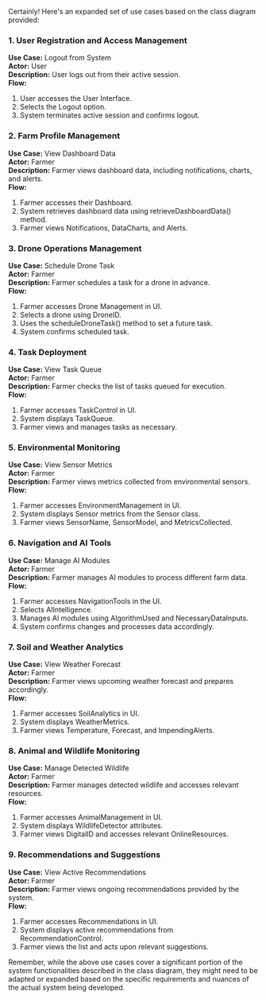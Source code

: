 Certainly! Here's an expanded set of use cases based on the class diagram provided:

### 1. User Registration and Access Management
**Use Case:** Logout from System  
**Actor:** User  
**Description:** User logs out from their active session.  
**Flow:**  
1. User accesses the User Interface.
2. Selects the Logout option.
3. System terminates active session and confirms logout.

### 2. Farm Profile Management
**Use Case:** View Dashboard Data  
**Actor:** Farmer  
**Description:** Farmer views dashboard data, including notifications, charts, and alerts.  
**Flow:**  
1. Farmer accesses their Dashboard.
2. System retrieves dashboard data using retrieveDashboardData() method.
3. Farmer views Notifications, DataCharts, and Alerts.

### 3. Drone Operations Management
**Use Case:** Schedule Drone Task  
**Actor:** Farmer  
**Description:** Farmer schedules a task for a drone in advance.  
**Flow:**  
1. Farmer accesses Drone Management in UI.
2. Selects a drone using DroneID.
3. Uses the scheduleDroneTask() method to set a future task.
4. System confirms scheduled task.

### 4. Task Deployment
**Use Case:** View Task Queue  
**Actor:** Farmer  
**Description:** Farmer checks the list of tasks queued for execution.  
**Flow:**  
1. Farmer accesses TaskControl in UI.
2. System displays TaskQueue.
3. Farmer views and manages tasks as necessary.

### 5. Environmental Monitoring
**Use Case:** View Sensor Metrics  
**Actor:** Farmer  
**Description:** Farmer views metrics collected from environmental sensors.  
**Flow:**  
1. Farmer accesses EnvironmentManagement in UI.
2. System displays Sensor metrics from the Sensor class.
3. Farmer views SensorName, SensorModel, and MetricsCollected.

### 6. Navigation and AI Tools
**Use Case:** Manage AI Modules  
**Actor:** Farmer  
**Description:** Farmer manages AI modules to process different farm data.  
**Flow:**  
1. Farmer accesses NavigationTools in the UI.
2. Selects AIIntelligence.
3. Manages AI modules using AlgorithmUsed and NecessaryDataInputs.
4. System confirms changes and processes data accordingly.

### 7. Soil and Weather Analytics
**Use Case:** View Weather Forecast  
**Actor:** Farmer  
**Description:** Farmer views upcoming weather forecast and prepares accordingly.  
**Flow:**  
1. Farmer accesses SoilAnalytics in UI.
2. System displays WeatherMetrics.
3. Farmer views Temperature, Forecast, and ImpendingAlerts.

### 8. Animal and Wildlife Monitoring
**Use Case:** Manage Detected Wildlife  
**Actor:** Farmer  
**Description:** Farmer manages detected wildlife and accesses relevant resources.  
**Flow:**  
1. Farmer accesses AnimalManagement in UI.
2. System displays WildlifeDetector attributes.
3. Farmer views DigitalID and accesses relevant OnlineResources.

### 9. Recommendations and Suggestions
**Use Case:** View Active Recommendations  
**Actor:** Farmer  
**Description:** Farmer views ongoing recommendations provided by the system.  
**Flow:**  
1. Farmer accesses Recommendations in UI.
2. System displays active recommendations from RecommendationControl.
3. Farmer views the list and acts upon relevant suggestions.

Remember, while the above use cases cover a significant portion of the system functionalities described in the class diagram, they might need to be adapted or expanded based on the specific requirements and nuances of the actual system being developed.
